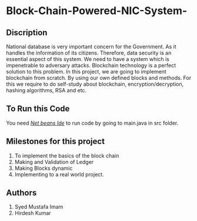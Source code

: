 # Block-Chain-Powered-NIC-System-

## Discription
National database is very important concern for the Government. As it handles the information of its citizens. Therefore, data security is an essential aspect of this system. We need to have a system which is impenetrable to adversary attacks. Blockchain technology is a perfect solution to this problem.     In this project, we are going to implement blockchain from scratch. By using our own defined blocks and methods. For this we require to do self-study about blockchain, encryption/decryption, hashing algorithms, RSA and etc.

## To Run this Code
You need *[Net beans Ide](https://netbeans.org/downloads/6.1/index.html)* to run code by going to main.java in src folder.

## Milestones for this project

1. To implement the basics of the block chain
2. Making and Validation of Ledger
3. Making Blocks dynamic
3. Implementing to a real world project.


## Authors

1. Syed Mustafa Imam
2. Hirdesh Kumar
